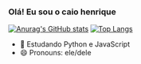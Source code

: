 ### Olá! Eu sou o caio henrique
[![Anurag's GitHub stats](https://github-readme-stats.vercel.app/api?username=caiohsv&show_icons=true&theme=radical&layout=compact)](https://github.com/anuraghazra/github-readme-stats)
[![Top Langs](https://github-readme-stats.vercel.app/api/top-langs/?username=caiohsv&layout=compact&theme=radical)](https://github.com/anuraghazra/github-readme-stats)


- 🌱 Estudando Python e JavaScript
- 😄 Pronouns: ele/dele



